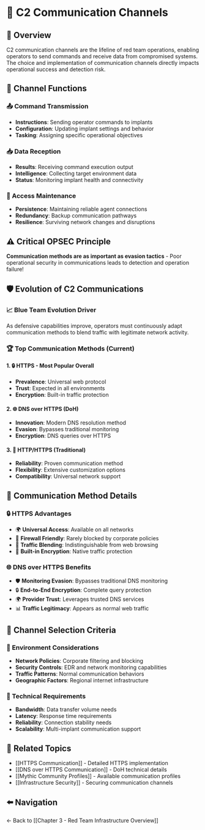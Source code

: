 # 📡 C2 Communication Channels

## 📖 Overview
C2 communication channels are the lifeline of red team operations, enabling operators to send commands and receive data from compromised systems. The choice and implementation of communication channels directly impacts operational success and detection risk.

## 🎯 Channel Functions

### 📤 Command Transmission
- **Instructions**: Sending operator commands to implants
- **Configuration**: Updating implant settings and behavior
- **Tasking**: Assigning specific operational objectives

### 📥 Data Reception
- **Results**: Receiving command execution output
- **Intelligence**: Collecting target environment data
- **Status**: Monitoring implant health and connectivity

### 🔄 Access Maintenance
- **Persistence**: Maintaining reliable agent connections
- **Redundancy**: Backup communication pathways
- **Resilience**: Surviving network changes and disruptions

## ⚠️ Critical OPSEC Principle
**Communication methods are as important as evasion tactics** - Poor operational security in communications leads to detection and operation failure!

## 🛡️ Evolution of C2 Communications

### 📈 Blue Team Evolution Driver
As defensive capabilities improve, operators must continuously adapt communication methods to blend traffic with legitimate network activity.

### 🏆 Top Communication Methods (Current)

#### 1. 🔒 **HTTPS** - Most Popular Overall
- **Prevalence**: Universal web protocol
- **Trust**: Expected in all environments
- **Encryption**: Built-in traffic protection

#### 2. 🌐 **DNS over HTTPS (DoH)**
- **Innovation**: Modern DNS resolution method
- **Evasion**: Bypasses traditional monitoring
- **Encryption**: DNS queries over HTTPS

#### 3. 📡 **HTTP/HTTPS (Traditional)**
- **Reliability**: Proven communication method
- **Flexibility**: Extensive customization options
- **Compatibility**: Universal network support

## 🔧 Communication Method Details

### 🔒 HTTPS Advantages
- 🌍 **Universal Access**: Available on all networks
- 🚪 **Firewall Friendly**: Rarely blocked by corporate policies
- 🥷 **Traffic Blending**: Indistinguishable from web browsing
- 🔐 **Built-in Encryption**: Native traffic protection

### 🌐 DNS over HTTPS Benefits
- 🛡️ **Monitoring Evasion**: Bypasses traditional DNS monitoring
- 🔒 **End-to-End Encryption**: Complete query protection
- 🌍 **Provider Trust**: Leverages trusted DNS services
- 📊 **Traffic Legitimacy**: Appears as normal web traffic

## 🎯 Channel Selection Criteria

### 🏢 Environment Considerations
- **Network Policies**: Corporate filtering and blocking
- **Security Controls**: EDR and network monitoring capabilities
- **Traffic Patterns**: Normal communication behaviors
- **Geographic Factors**: Regional internet infrastructure

### 🔧 Technical Requirements
- **Bandwidth**: Data transfer volume needs
- **Latency**: Response time requirements
- **Reliability**: Connection stability needs
- **Scalability**: Multi-implant communication support

## 🔗 Related Topics
- [[HTTPS Communication]] - Detailed HTTPS implementation
- [[DNS over HTTPS Communication]] - DoH technical details
- [[Mythic Community Profiles]] - Available communication profiles
- [[Infrastructure Security]] - Securing communication channels

## ⬅️ Navigation
← Back to [[Chapter 3 - Red Team Infrastructure Overview]]
